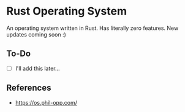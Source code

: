 # Rust Operating System

An operating system written in Rust. Has literally zero features.
New updates coming soon :)

## To-Do

- [ ] I'll add this later...

## References

- https://os.phil-opp.com/
